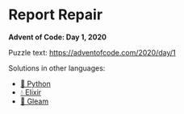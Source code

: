 # Report Repair

**Advent of Code: Day 1, 2020**

Puzzle text: <https://adventofcode.com/2020/day/1>

Solutions in other languages:

- [🐍 Python](../../../python/2020/01_report_repair)
- [💧 Elixir](../../../elixir/lib/2020/01_report_repair)
- [🌠 Gleam](../../../gleam/aoc/src/aoc_2020/README_day_1.md)
